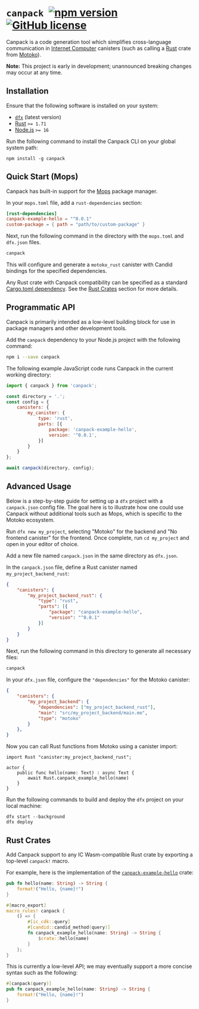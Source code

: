 # `canpack` &nbsp;[![npm version](https://img.shields.io/npm/v/canpack.svg?logo=npm)](https://www.npmjs.com/package/canpack) [![GitHub license](https://img.shields.io/badge/license-Apache%202.0-blue.svg)](https://opensource.org/licenses/Apache-2.0)

Canpack is a code generation tool which simplifies cross-language communication in [Internet Computer](https://internetcomputer.org/) canisters (such as calling a [Rust](https://www.rust-lang.org/) crate from [Motoko](https://github.com/dfinity/motoko)).

**Note:** This project is early in development; unannounced breaking changes may occur at any time.

## Installation

Ensure that the following software is installed on your system:
* [`dfx`](https://support.dfinity.org/hc/en-us/articles/10552713577364-How-do-I-install-dfx) (latest version)
* [Rust](https://www.rust-lang.org/tools/install) `>= 1.71`
* [Node.js](https://nodejs.org/en) `>= 16`

Run the following command to install the Canpack CLI on your global system path:

```
npm install -g canpack
```

## Quick Start (Mops)

Canpack has built-in support for the [Mops](https://mops.one/) package manager. 

In your `mops.toml` file, add a `rust-dependencies` section:

```toml
[rust-dependencies]
canpack-example-hello = "^0.0.1"
custom-package = { path = "path/to/custom-package" }
```

Next, run the following command in the directory with the `mops.toml` and `dfx.json` files.

```bash
canpack
```

This will configure and generate a `motoko_rust` canister with Candid bindings for the specified dependencies.

Any Rust crate with Canpack compatibility can be specified as a standard [Cargo.toml dependency](https://doc.rust-lang.org/cargo/reference/specifying-dependencies.html). See the [Rust Crates](#rust-crates) section for more details.

## Programmatic API

Canpack is primarily intended as a low-level building block for use in package managers and other development tools. 

Add the `canpack` dependency to your Node.js project with the following command:

```bash
npm i --save canpack
```

The following example JavaScript code runs Canpack in the current working directory:

```js
import { canpack } from 'canpack';

const directory = '.';
const config = {
    canisters: {
        my_canister: {
            type: 'rust',
            parts: [{
                package: 'canpack-example-hello',
                version: '^0.0.1',
            }]
        }
    }
};

await canpack(directory, config);
```

## Advanced Usage

Below is a step-by-step guide for setting up a `dfx` project with a `canpack.json` config file. The goal here is to illustrate how one could use Canpack without additional tools such as Mops, which is specific to the Motoko ecosystem. 

Run `dfx new my_project`, selecting "Motoko" for the backend and "No frontend canister" for the frontend. Once complete, run `cd my_project` and open in your editor of choice. 

Add a new file named `canpack.json` in the same directory as `dfx.json`. 

In the `canpack.json` file, define a Rust canister named `my_project_backend_rust`:

```json
{
    "canisters": {
        "my_project_backend_rust": {
            "type": "rust",
            "parts": [{
                "package": "canpack-example-hello",
                "version": "^0.0.1"
            }]
        }
    }
}
```

Next, run the following command in this directory to generate all necessary files: 

```bash
canpack
```

In your `dfx.json` file, configure the `"dependencies"` for the Motoko canister:

```json
{
    "canisters": {
        "my_project_backend": {
            "dependencies": ["my_project_backend_rust"],
            "main": "src/my_project_backend/main.mo",
            "type": "motoko"
        }
    },
}
```

Now you can call Rust functions from Motoko using a canister import:

```motoko
import Rust "canister:my_project_backend_rust";

actor {
    public func hello(name: Text) : async Text {
        await Rust.canpack_example_hello(name)
    } 
}
```

Run the following commands to build and deploy the `dfx` project on your local machine:

```
dfx start --background
dfx deploy
```

## Rust Crates

Add Canpack support to any IC Wasm-compatible Rust crate by exporting a top-level `canpack!` macro. 

For example, here is the implementation of the [`canpack-example-hello`](https://docs.rs/canpack-example-hello/0.0.1/src/canpack_example_hello/lib.rs.html) crate:

```rust
pub fn hello(name: String) -> String {
    format!("Hello, {name}!")
}

#[macro_export]
macro_rules! canpack {
    () => {
        #[ic_cdk::query]
        #[candid::candid_method(query)]
        fn canpack_example_hello(name: String) -> String {
            $crate::hello(name)
        }
    };
}
```

This is currently a low-level API; we may eventually support a more concise syntax such as the following:

```rust
#[canpack(query)]
pub fn canpack_example_hello(name: String) -> String {
    format!("Hello, {name}!")
}
```
